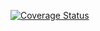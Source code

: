 
[![Coverage Status](https://coveralls.io/repos/github/OpenMAVN/MAVN.Service.PartnersPayments/badge.svg?branch=master)](https://coveralls.io/github/OpenMAVN/MAVN.Service.PartnersPayments?branch=master)